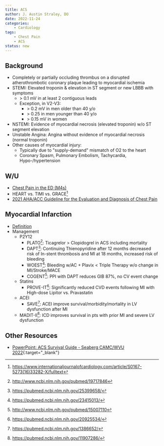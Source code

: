 ```yaml
---
title: ACS
author: J. Austin Straley, DO
date: 2022-11-24
categories:
    - Cardiology
tags:
    - Chest Pain
    - ACS
status: new
---
```

## Background

- Completely or partially occluding thrombus on a disrupted
    atherothrombotic coronary plaque leading to myocardial ischemia
- STEMI: Elevated troponin & elevation in ST segment or new LBBB with
    symptoms
  - \> 0.1 mV in at least 2 contiguous leads
  - Exception, in V2-V3:
    - \> 0.2 mV in men older than 40 y/o
    - \> 0.25 in men younger than 40 y/o
    - \> 0.15 mV in women
- NSTEMI: Evidence of myocardial necrosis (elevated troponin) w/o ST
    segment elevation
- Unstable Angina: Angina without evidence of myocardial necrosis
    (normal troponin)
- Other causes of myocardial injury:
  - Typically due to "supply-demand" mismatch of O2 to the heart
  - Coronary Spasm, Pulmonary Embolism, Tachycardia, Hypo-/hypertension

## W/U

- [Chest Pain in the ED (M4s)][1]
- HEART vs. TIMI vs. GRACE[^2]
- [2021 AHA/ACC Guideline for the Evaluation and Diagnosis of Chest Pain][2]

## Myocardial Infarction

- [Definition][5]
- Management
  - P2Y12
    - PLATO[^6]: Ticagrelor > Clopidogrel in ACS including mortality
    - DAPT[^7]: Continuing Thienopyridine after 12 months decreased risk of In-stent thrombosis and MI at 18 months, increased risk of bleeding
    - WOEST[^8]: Bleeding w/AC + Plavix < Triple Therapy w/o change in MI/Stroke/MACE
    - COGENT[^9]: PPI with DAPT reduces GIB 87%, no CV event change
  - Statins
    - PROVE-IT[^10]: Significantly reduced CVD events following MI with High-dose Lipitor vs. Pravastatin
  - ACEI
    - SAVE[^11]: ACEI improve survival/morbidity/mortality in LV dysfunction after MI
  - MADIT-II[^12]: ICD improves survival in pts with prior MI and severe LV dysfunction

## Other Resources

- [PowerPoint: ACS Survival Guide - Seaberg CAMC/WVU 2022](https://www.dropbox.com/scl/fi/cd76rcwo7wxofonpiyth4/Cards-ACS-Survival-Guide-Seaberg-2022.pptx?rlkey=1n9dbr552d9rh0nxy3flvgcfv&dl=0){:target="_blank"}

[^2]: https://www.internationaljournalofcardiology.com/article/S0167-5273(16)33282-X/fulltext
[^6]: http://www.ncbi.nlm.nih.gov/pubmed/19717846
[^7]: https://pubmed.ncbi.nlm.nih.gov/25399658/
[^8]: https://pubmed.ncbi.nlm.nih.gov/23415013/
[^9]: http://www.ncbi.nlm.nih.gov/pubmed/15007110
[^10]: https://pubmed.ncbi.nlm.nih.gov/20925534/
[^11]: https://pubmed.ncbi.nlm.nih.gov/1386652/
[^12]: https://pubmed.ncbi.nlm.nih.gov/11907286/

[1]: https://www.saem.org/about-saem/academies-interest-groups-affiliates2/cdem/for-students/online-education/m4-curriculum/group-m4-approach-to/chest-pain{:target="_blank"}
[2]: https://pubmed.ncbi.nlm.nih.gov/34756653/
[5]: https://pubmed.ncbi.nlm.nih.gov/30153967/
